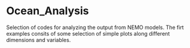 # Ocean_Analysis
Selection of codes for analyzing the output from NEMO models. The firt examples consits of
some selection of simple plots along different dimensions and variables.


